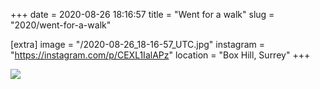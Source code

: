 +++
date = 2020-08-26 18:16:57
title = "Went for a walk"
slug = "2020/went-for-a-walk"

[extra]
image = "/2020-08-26_18-16-57_UTC.jpg"
instagram = "https://instagram.com/p/CEXL1IalAPz"
location = "Box Hill, Surrey"
+++

<img src="/2020-08-26_18-16-57_UTC.jpg" />
